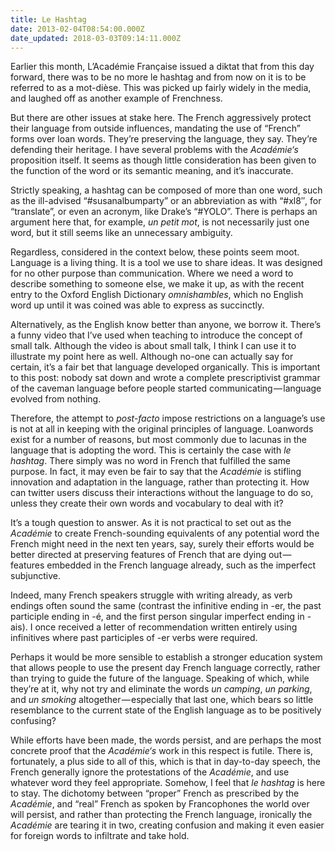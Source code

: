 ```yaml
---
title: Le Hashtag
date: 2013-02-04T08:54:00.000Z
date_updated: 2018-03-03T09:14:11.000Z
---
```


Earlier this month, L’Académie Française issued a diktat that from this day forward, there was to be no more le hashtag and from now on it is to be referred to as a mot-dièse. This was picked up fairly widely in the media, and laughed off as another example of Frenchness.

But there are other issues at stake here. The French aggressively protect their language from outside influences, mandating the use of “French” forms over loan words. They’re preserving the language, they say. They’re defending their heritage. I have several problems with the _Académie‘s_ proposition itself. It seems as though little consideration has been given to the function of the word or its semantic meaning, and it’s inaccurate.

Strictly speaking, a hashtag can be composed of more than one word, such as the ill-advised “#susanalbumparty” or an abbreviation as with “#xl8″, for “translate”, or even an acronym, like Drake’s “#YOLO”. There is perhaps an argument here that, for example, _un petit mot_, is not necessarily just one word, but it still seems like an unnecessary ambiguity.

Regardless, considered in the context below, these points seem moot. Language is a living thing. It is a tool we use to share ideas. It was designed for no other purpose than communication. Where we need a word to describe something to someone else, we make it up, as with the recent entry to the Oxford English Dictionary _omnishambles_, which no English word up until it was coined was able to express as succinctly.

Alternatively, as the English know better than anyone, we borrow it. There’s a funny video that I’ve used when teaching to introduce the concept of small talk. Although the video is about small talk, I think I can use it to illustrate my point here as well. Although no-one can actually say for certain, it’s a fair bet that language developed organically. This is important to this post: nobody sat down and wrote a complete prescriptivist grammar of the caveman language before people started communicating — language evolved from nothing.

Therefore, the attempt to _post-facto_ impose restrictions on a language’s use is not at all in keeping with the original principles of language. Loanwords exist for a number of reasons, but most commonly due to lacunas in the language that is adopting the word. This is certainly the case with _le hashtag_. There simply was no word in French that fulfilled the same purpose. In fact, it may even be fair to say that the _Académie_ is stifling innovation and adaptation in the language, rather than protecting it. How can twitter users discuss their interactions without the language to do so, unless they create their own words and vocabulary to deal with it?

It’s a tough question to answer. As it is not practical to set out as the _Académie_ to create French-sounding equivalents of any potential word the French might need in the next ten years, say, surely their efforts would be better directed at preserving features of French that are dying out — features embedded in the French language already, such as the imperfect subjunctive.

Indeed, many French speakers struggle with writing already, as verb endings often sound the same (contrast the infinitive ending in -er, the past participle ending in -é, and the first person singular imperfect ending in -ais). I once received a letter of recommendation written entirely using infinitives where past participles of -er verbs were required.

Perhaps it would be more sensible to establish a stronger education system that allows people to use the present day French language correctly, rather than trying to guide the future of the language. Speaking of which, while they’re at it, why not try and eliminate the words _un camping_, _un parking_, and _un smoking_ altogether — especially that last one, which bears so little resemblance to the current state of the English language as to be positively confusing?

While efforts have been made, the words persist, and are perhaps the most concrete proof that the _Académie‘s_ work in this respect is futile. There is, fortunately, a plus side to all of this, which is that in day-to-day speech, the French generally ignore the protestations of the _Académie_, and use whatever word they feel appropriate. Somehow, I feel that _le hashtag_ is here to stay. The dichotomy between “proper” French as prescribed by the _Académie_, and “real” French as spoken by Francophones the world over will persist, and rather than protecting the French language, ironically the _Académie_ are tearing it in two, creating confusion and making it even easier for foreign words to infiltrate and take hold.
